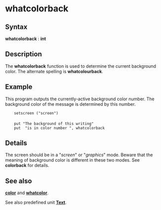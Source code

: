 
# whatcolorback

## Syntax
**whatcolorback** : **int**

## Description
The **whatcolorback** function is used to determine the current background color. The alternate spelling is **whatcolourback**.


## Example
This program outputs the currently-active background color number. The background color of the message is determined by this number.

        setscreen ("screen")
        
        put "The background of this writing"
        put  "is in color number ", whatcolorback
## Details
The screen should be in a "_screen_" or "_graphics_" mode. Beware that the meaning of background color is different in these two modes. See **colorback** for details.


## See also
**[color](color.html)** and **[whatcolor](whatcolor.html)**.

See also predefined unit **[Text](textmodule.html)**.


